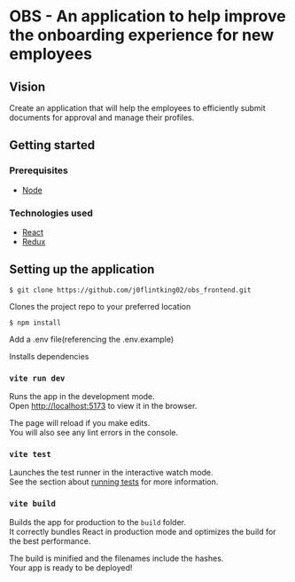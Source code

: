 # OBS - An application to help improve the onboarding experience for new employees


## Vision

Create an application that will help the employees to efficiently submit documents for approval and manage their profiles.

## Getting started

### Prerequisites

- [Node](https://nodejs.org/)

### Technologies used

- [React](https://reactjs.org/)
- [Redux](https://redux.js.org/)

## Setting up the application

`$ git clone https://github.com/j0flintking02/obs_frontend.git`

Clones the project repo to your preferred location

`$ npm install`

Add a .env file(referencing the .env.example)

Installs dependencies

### `vite run dev`

Runs the app in the development mode.<br />
Open [http://localhost:5173](http://localhost:5173) to view it in the browser.

The page will reload if you make edits.<br />
You will also see any lint errors in the console.

### `vite test`

Launches the test runner in the interactive watch mode.<br />
See the section about [running tests](https://facebook.github.io/create-react-app/docs/running-tests) for more information.

### `vite build`

Builds the app for production to the `build` folder.<br />
It correctly bundles React in production mode and optimizes the build for the best performance.

The build is minified and the filenames include the hashes.<br />
Your app is ready to be deployed!
